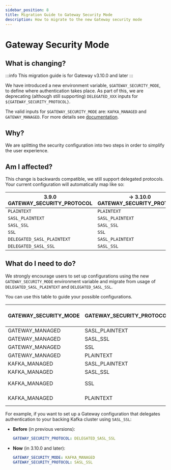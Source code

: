 ```yaml
---
sidebar_position: 8
title: Migration Guide to Gateway Security Mode
description: How to migrate to the new Gateway security mode
---
```


# Gateway Security Mode

## What is changing?

:::info
This migration guide is for Gateway v3.10.0 and later
:::

We have introduced a new environment variable, `$GATEWAY_SECURITY_MODE`, to define where authentication takes place. As part of this, we are deprecating (although still supporting) `DELEGATED_XXX` inputs for `${GATEWAY_SECURITY_PROTOCOL}`.

The valid inputs for `$GATEWAY_SECURITY_MODE` are: `KAFKA_MANAGED` and `GATEWAY_MANAGED`. For more details see [documentation](../configuration/env-variables.md#connect-from-clients-to-gateway).

## Why?

We are splitting the security configuration into two steps in order to simplify the user experience.

## Am I affected?

This change is backwards compatible, we still support delegated protocols. Your current configuration will automatically map like so:

| **3.9.0 GATEWAY_SECURITY_PROTOCOL** | → **3.10.0** GATEWAY_SECURITY_PROTOCOL | → **3.10.0**  GATEWAY_SECURITY_MODE |
|--------------------------------------|-----------------------------------------|--------------------------------------|
| `PLAINTEXT`                          | `PLAINTEXT`                             | `GATEWAY_MANAGED`                    |
| `SASL_PLAINTEXT`                     | `SASL_PLAINTEXT`                        | `GATEWAY_MANAGED`                    |
| `SASL_SSL`                           | `SASL_SSL`                              | `GATEWAY_MANAGED`                    |
| `SSL`                                | `SSL`                                   | `GATEWAY_MANAGED`                    |
| `DELEGATED_SASL_PLAINTEXT`           | `SASL_PLAINTEXT`                        | `KAFKA_MANAGED`                      |
| `DELEGATED_SASL_SSL`                 | `SASL_SSL`                              | `KAFKA_MANAGED`                      |

## What do I need to do?

We strongly encourage users to set up configurations using the new `GATEWAY_SECURITY_MODE` environment variable and migrate from usage of `DELEGATED_SASL_PLAINTEXT` and `DELEGATED_SASL_SSL`.

You can use this table to guide your possible configurations.

| GATEWAY_SECURITY_MODE | GATEWAY_SECURITY_PROTOCOL | Previous version GATEWAY_SECURITY_PROTOCOL equivalent |
|-----------------------|---------------------------|-------------------------------------------------------|
| GATEWAY_MANAGED       | SASL_PLAINTEXT            | SASL_PLAINTEXT                                        |
| GATEWAY_MANAGED       | SASL_SSL                  | SASL_SSL                                              |
| GATEWAY_MANAGED       | SSL                       | SSL                                                   |
| GATEWAY_MANAGED       | PLAINTEXT                 | PLAINTEXT                                             |
| KAFKA_MANAGED         | SASL_PLAINTEXT            | DELEGATED_SASL_PLAINTEXT                              |
| KAFKA_MANAGED         | SASL_SSL                  | DELEGATED_SASL_SSL                                    |
| KAFKA_MANAGED         | SSL                       | Invalid auth mode with Kafka. Will be rejected.       |
| KAFKA_MANAGED         | PLAINTEXT                 | Invalid auth mode with Kafka. Will be rejected.       |

For example, if you want to set up a Gateway configuration that delegates authentication
to your backing Kafka cluster using `SASL_SSL`:

- **Before** (in previous versions):

  ```yaml
  GATEWAY_SECURITY_PROTOCOL: DELEGATED_SASL_SSL
  ```

- **Now** (in 3.10.0 and later):
  
  ```yaml
  GATEWAY_SECURITY_MODE: KAFKA_MANAGED
  GATEWAY_SECURITY_PROTOCOL: SASL_SSL
  ```
